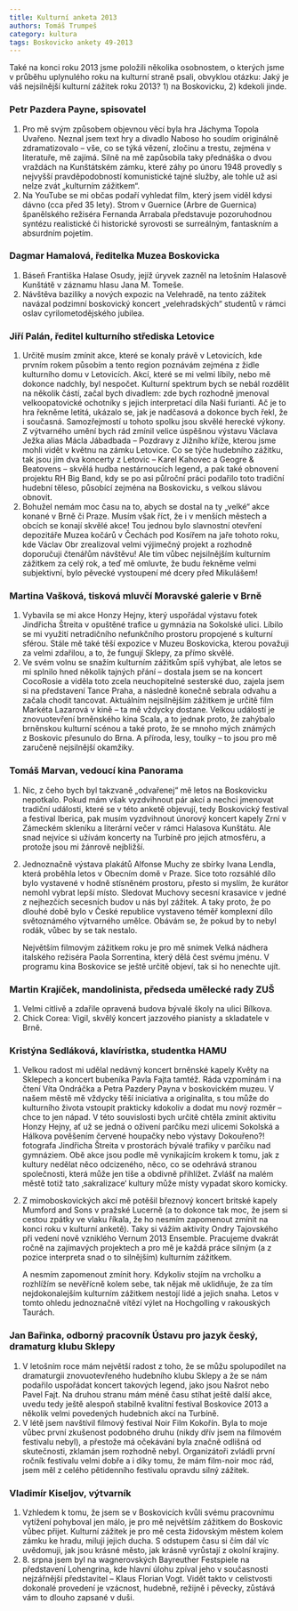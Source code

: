 ```yaml
---
title: Kulturní anketa 2013
authors: Tomáš Trumpeš
category: kultura
tags: Boskovicko ankety 49-2013
---
```


Také na konci roku 2013 jsme položili několika osobnostem, o kterých jsme v průběhu uplynulého roku na kulturní straně psali, obvyklou otázku: Jaký je váš nejsilnější kulturní zážitek roku 2013? 1) na Boskovicku, 2) kdekoli jinde.

### Petr Pazdera Payne, spisovatel

1. Pro mě svým způsobem objevnou věcí byla hra Jáchyma Topola Uvařeno. Neznal jsem text hry a divadlo Naboso ho soudím originálně zdramatizovalo – vše, co se týká vězení, zločinu a trestu, zejména v literatuře, mě zajímá. Silně na mě zapůsobila taky přednáška o dvou vraždách na Kunštátském zámku, které záhy po únoru 1948 provedly s nejvyšší pravděpodobností komunistické tajné služby, ale tohle už asi nelze zvát „kulturním zážitkem“.
2. Na YouTube se mi občas podaří vyhledat film, který jsem viděl kdysi dávno (cca před 35 lety). Strom v Guernice (Arbre de Guernica) španělského režiséra Fernanda Arrabala představuje pozoruhodnou syntézu realistické či historické syrovosti se surreálným, fantaskním a absurdním pojetím.

### Dagmar Hamalová, ředitelka Muzea Boskovicka

1. Báseň Františka Halase Osudy, jejíž úryvek zazněl na letošním Halasově Kunštátě v záznamu hlasu Jana M. Tomeše.
2. Návštěva baziliky a nových expozic na Velehradě, na tento zážitek navázal podzimní boskovický koncert „velehradských“ studentů v rámci oslav cyrilometodějského jubilea.

### Jiří Palán, ředitel kulturního střediska Letovice

1. Určitě musím zmínit akce, které se konaly právě v Letovicích, kde prvním rokem působím a tento region poznávám zejména z židle kulturního domu v Letovicích. Akcí, které se mi velmi líbily, nebo mě dokonce nadchly, byl nespočet. Kulturní spektrum bych se nebál rozdělit na několik částí, začal bych divadlem: zde bych rozhodně jmenoval velkoopatovické ochotníky s jejich interpretací díla Naši furianti. Ač je to hra řekněme letitá, ukázalo se, jak je nadčasová a dokonce bych řekl, že i současná. Samozřejmostí u tohoto spolku jsou skvělé herecké výkony. Z výtvarného umění bych rád zmínil velice úspěšnou výstavu Václava Ježka alias Mácla Jábadbada – Pozdravy z Jižního kříže, kterou jsme mohli vidět v květnu na zámku Letovice. Co se týče hudebního zážitku, tak jsou jím dva koncerty z Letovic – Karel Kahovec a Geogre & Beatovens – skvělá hudba nestárnoucích legend, a pak také obnovení projektu RH Big Band, kdy se po asi půlroční práci podařilo toto tradiční hudební těleso, působící zejména na Boskovicku, s velkou slávou obnovit.
2. Bohužel nemám moc času na to, abych se dostal na ty „velké“ akce konané v Brně či Praze. Musím však říct, že i v menších městech a obcích se konají skvělé akce! Tou jednou bylo slavnostní otevření depozitáře Muzea kočárů v Čechách pod Kosířem na jaře tohoto roku, kde Václav Obr zrealizoval velmi výjimečný projekt a rozhodně doporučuji čtenářům návštěvu! Ale tím vůbec nejsilnějším kulturním zážitkem za celý rok, a teď mě omluvte, že budu řekněme velmi subjektivní, bylo pěvecké vystoupení mé dcery před Mikulášem!

### Martina Vašková, tisková mluvčí Moravské galerie v Brně

1. Vybavila se mi akce Honzy Hejny, který uspořádal výstavu fotek Jindřicha Štreita v opuštěné trafice u gymnázia na Sokolské ulici. Líbilo se mi využití netradičního nefunkčního prostoru propojené s kulturní sférou. Stále mě také těší expozice v Muzeu Boskovicka, kterou považuji za velmi zdařilou, a to, že fungují Sklepy, za přímo skvělé.
2. Ve svém volnu se snažím kulturním zážitkům spíš vyhýbat, ale letos se mi splnilo hned několik tajných přání – dostala jsem se na koncert CocoRosie a viděla toto zcela neuchopitelné sesterské duo, zajela jsem si na představení Tance Praha, a následně konečně sebrala odvahu a začala chodit tancovat. Aktuálním nejsilnějším zážitkem je určitě film Markéta Lazarová v kině – ta mě vždycky dostane. Velkou událostí je znovuotevření brněnského kina Scala, a to jednak proto, že zahýbalo brněnskou kulturní scénou a také proto, že se mnoho mých známých z Boskovic přesunulo do Brna. A příroda, lesy, toulky – to jsou pro mě zaručeně nejsilnější okamžiky.

### Tomáš Marvan, vedoucí kina Panorama

1. Nic, z čeho bych byl takzvaně „odvařenej“ mě letos na Boskovicku nepotkalo. Pokud mám však vyzdvihnout pár akcí a nechci jmenovat tradiční události, které se v této anketě objevují, tedy Boskovický festival a festival Iberica, pak musím vyzdvihnout únorový koncert kapely Zrní v Zámeckém skleníku a literární večer v rámci Halasova Kunštátu. Ale snad nejvíce si užívám koncerty na Turbíně pro jejich atmosféru, a protože jsou mi žánrově nejbližší.
2. Jednoznačně výstava plakátů Alfonse Muchy ze sbírky Ivana Lendla, která proběhla letos v Obecním domě v Praze. Sice toto rozsáhlé dílo bylo vystavené v hodně stísněném prostoru, přesto si myslím, že kurátor nemohl vybrat lepší místo. Sledovat Muchovy secesní krasavice v jedné z nejhezčích secesních budov u nás byl zážitek. A taky proto, že po dlouhé době bylo v České republice vystaveno téměř komplexní dílo světoznámého výtvarného umělce. Obávám se, že pokud by to nebyl rodák, vůbec by se tak nestalo.

	Největším filmovým zážitkem roku je pro mě snímek Velká nádhera italského režiséra Paola Sorrentina, který dělá čest svému jménu. V programu kina Boskovice se ještě určitě objeví, tak si ho nenechte ujít.

### Martin Krajíček, mandolinista, předseda umělecké rady ZUŠ

1. Velmi citlivě a zdařile opravená budova bývalé školy na ulici Bílkova.
2. Chick Corea: Vigil, skvělý koncert jazzového pianisty a skladatele v Brně.

### Kristýna Sedláková, klavíristka, studentka HAMU
1. Velkou radost mi udělal nedávný koncert brněnské kapely Květy na Sklepech a koncert bubeníka Pavla Fajta tamtéž. Ráda vzpomínám i na čtení Víta Ondráčka a Petra Pazdery Payna v boskovickém muzeu. V našem městě mě vždycky těší iniciativa a originalita, s tou může do kulturního života vstoupit prakticky kdokoliv a dodat mu nový rozměr – chce to jen nápad. V této souvislosti bych určitě chtěla zmínit aktivitu Honzy Hejny, ať už se jedná o oživení parčíku mezi ulicemi Sokolská a Hálkova pověšením červené houpačky nebo výstavy Dokouřeno?! fotografa Jindřicha Štreita v prostorách bývalé trafiky v parčíku nad gymnáziem. Obě akce jsou podle mě vynikajícím krokem k tomu, jak z kultury nedělat něco odcizeného, něco, co se odehrává stranou společnosti, která může jen tiše a obdivně přihlížet. Zvlášť na malém městě totiž tato ‚sakralizace‘ kultury může místy vypadat skoro komicky.
2. Z mimoboskovických akcí mě potěšil březnový koncert britské kapely Mumford and Sons v pražské Lucerně (a to dokonce tak moc, že jsem si cestou zpátky ve vlaku říkala, že ho nesmím zapomenout zmínit na konci roku v kulturní anketě). Taky si vážím aktivity Ondry Tajovského při vedení nově vzniklého Vernum 2013 Ensemble. Pracujeme dvakrát ročně na zajímavých projektech a pro mě je každá práce silným (a z pozice interpreta snad o to silnějším) kulturním zážitkem.

	A nesmím zapomenout zmínit hory. Kdykoliv stojím na vrcholku a rozhlížím se nevěřícně kolem sebe, tak nějak mě uklidňuje, že za tím nejdokonalejším kulturním zážitkem nestojí lidé a jejich snaha. Letos v tomto ohledu jednoznačně vítězí výlet na Hochgolling v rakouských Taurách.

### Jan Bařinka, odborný pracovník Ústavu pro jazyk český, dramaturg klubu Sklepy

1. V letošním roce mám největší radost z toho, že se můžu spolupodílet na dramaturgii znovuotevřeného hudebního klubu Sklepy a že se nám podařilo uspořádat koncert takových legend, jako jsou Našrot nebo Pavel Fajt. Na druhou stranu mám méně času stíhat ještě další akce, uvedu tedy ještě alespoň stabilně kvalitní festival Boskovice 2013 a několik velmi povedených hudebních akcí na Turbíně.
2. V létě jsem navštívil filmový festival Noir Film Kokořín. Byla to moje vůbec první zkušenost podobného druhu (nikdy dřív jsem na filmovém festivalu nebyl), a přestože má očekávání byla značně odlišná od skutečnosti, zklamán jsem rozhodně nebyl. Organizátoři zvládli první ročník festivalu velmi dobře a i díky tomu, že mám film-noir moc rád, jsem měl z celého pětidenního festivalu opravdu silný zážitek.

### Vladimír Kiseljov, výtvarník
1. Vzhledem k tomu, že jsem se v Boskovicích kvůli svému pracovnímu vytížení pohyboval jen málo, je pro mě největším zážitkem do Boskovic vůbec přijet. Kulturní zážitek je pro mě cesta židovským městem kolem zámku ke hradu, miluji jejich ducha. S odstupem času si čím dál víc uvědomuji, jak jsou krásné město, jak krásně vyrůstají z okolní krajiny.
2. 8\. srpna jsem byl na wagnerovských Bayreuther Festspiele na představení Lohengrina, kde hlavní úlohu zpíval jeho v současnosti nejzářnější představitel – Klaus Florian Vogt. Vidět takto v celistvosti dokonalé provedení je vzácnost, hudebně, režijně i pěvecky, zůstává vám to dlouho zapsané v duši.
